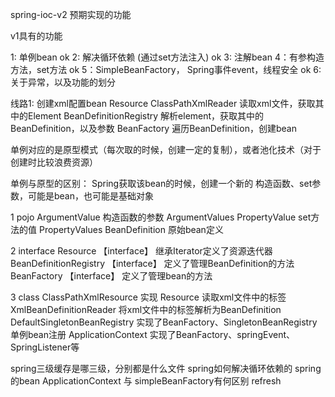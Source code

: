 spring-ioc-v2  预期实现的功能


v1具有的功能

1: 单例bean  ok
2: 解决循环依赖 (通过set方法注入) ok
3: 注解bean 
4：有参构造方法，set方法 ok
5：SimpleBeanFactory， Spring事件event，线程安全 ok
6: 关于异常，以及功能的划分

线路1: 
创建xml配置bean
Resource ClassPathXmlReader 读取xml文件，获取其中的Element
BeanDefinitionRegistry    解析element，获取其中的BeanDefinition，以及参数
BeanFactory    遍历BeanDefinition，创建bean

单例对应的是原型模式（每次取的时候，创建一定的复制），或者池化技术（对于创建时比较浪费资源）

单例与原型的区别：
Spring获取该bean的时候，创建一个新的
构造函数、set参数，可能是bean，也可能是基础对象


1 pojo
ArgumentValue  构造函数的参数
ArgumentValues
PropertyValue set方法的值
PropertyValues
BeanDefinition 原始bean定义

2 interface
Resource 【interface】 继承Iterator定义了资源迭代器
BeanDefinitionRegistry 【interface】 定义了管理BeanDefinition的方法
BeanFactory 【interface】 定义了管理bean的方法

3 class 
ClassPathXmlResource  实现 Resource 读取xml文件中的标签
XmlBeanDefinitionReader  将xml文件中的标签解析为BeanDefinition
DefaultSingletonBeanRegistry 实现了BeanFactory、SingletonBeanRegistry单例bean注册
ApplicationContext   实现了BeanFactory、springEvent、SpringListener等


spring三级缓存是哪三级，分别都是什么文件
spring如何解决循环依赖的
spring的bean
ApplicationContext 与 simpleBeanFactory有何区别
refresh















